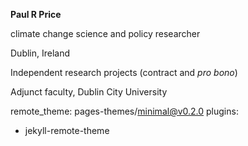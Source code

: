 **Paul R Price**

climate change science and policy researcher

Dublin, Ireland

Independent research projects (contract and *pro bono*)

Adjunct faculty, Dublin City University


remote_theme: pages-themes/minimal@v0.2.0
plugins:
- jekyll-remote-theme
